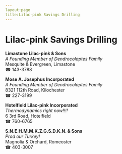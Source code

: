 ```yaml
---
layout:page
title:Lilac-pink Savings Drilling
---
```

# Lilac-pink Savings Drilling

**Limastone Lilac-pink & Sons**  
_A Founding Member of Dendrocolaptes Family_  
Mesquite & Evergreen, Limastone  
☎ 143-3788



**Mose A. Josephus Incorporated**  
_A Founding Member of Dendrocolaptes Family_  
8321 112th Road, Kilochester  
☎ 227-3199



**Hotelfield Lilac-pink Incorporated**  
_Thermodynamics right now!!!!_  
6 3rd Road, Hotelfield  
☎ 760-6765



**S.N.E.H.M.M.K.Z.G.S.D.K.N. & Sons**  
_Prod our Turkey!_  
Magnolia & Orchard, Romeoster  
☎ 403-3007



